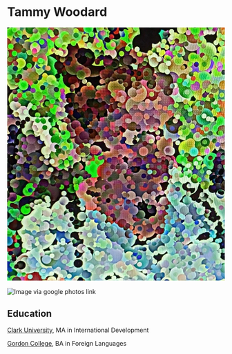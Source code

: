 # Tammy Woodard

![Local file for image](tam_abstract.jpg)

![Image via google photos link](https://lh3.googleusercontent.com/pw/AIL4fc_7WnJGrbJV_UCZ_92_FDJy4kGYgVE7NdhWBONQKNbln4oJNr86fTa2RTtut8HQuZARKadoFznfWa-mNKDxaZFNG-l6NwDCfhu_D7mhed4H9K8B_Cv5D5HjPGQj4xsDvKBn4LBRSGiOslg8vZUPH1_Xydj3e98yez0vfE01OfJBADYbGuVz2sDsZ3MaaoV1UBtXAZFLMGI-7G2NWkipEC9P6LDHFlSvPS0sTsaK64IfTV2-pYUIMSg7K-5CI5Rk-X2xJ_i63GOfmRBM4fnbD72vefT4Aw7HZ5SQ4Wnkm9fOnvWXPOmWe29BergLY0_Sgs8jZ3BL2CtQ4uIsGQmTcoY5P4Q3ZQk5tRrZUGonYKRxNIR0oNRUKvnFfeO4YgLfP-kjMDygvJJoL3DD9IVwYi95S4QlyjVPYSmU-LlyziAkw5amiVCV9hEreE5oK_z0lCKeWvSA0xEZX3JXLQObJxmO2wv8l2Jz0AgV7a9zzvoESl3YuA12bQZsvE51JC626G-BHGcxX1l66MAH-Nmyss95jhWj_gJGToT3SWGfGCH6hw8jcyyhhApmJxTeivaPHOowWjGSu8vvEFmZd_kMTyXExvKCZhhwJu46FlaPvAt2EF0x4FzgvI1RCGseCFM5wOuhRCBjLjUuaWGWXiKh8rmdh7RbKXEHeNtgL9FQmU1Hn9mD9QTlGCpNwLdVa89ALgWhxnoUSKg71Ab3TYR3V6q3BGK4ED2dDV5Uk8JM20ZJ4eBrILBE7QYXdErc4ivjStLGDccKbo4vEhZBvHXSiBL11owmD5t3_ganipaEsQm7wmJpRmYehOx_NNk14dPfKxDDbPkw0GalRyBgJqnb3rZMaOS5eck80qpNZ8RN0xnv-GGusk9DGIKR-wWAJ2jydEfpgU6RiLSvCGjPw-9cqTB-gSQ=w921-h1245-s-no?authuser=0)


## Education

[Clark University](https://www.clarku.edu/schools/idce/), MA in International Development

[Gordon College](https://www.gordon.edu/), BA in Foreign Languages





